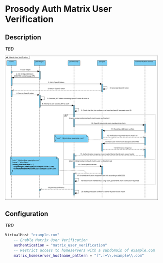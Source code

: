 # Prosody Auth Matrix User Verification

## Description

_TBD_

![](sequence.svg) 

## Configuration

_TBD_

```lua
VirtualHost "example.com"
    -- Enable Matrix User Verification
    authentication = "matrix_user_verification"
    -- Restrict access to homeservers with a subdomain of example.com
    matrix_homeserver_hostname_pattern = "[^.]+\\.example\\.com"
```